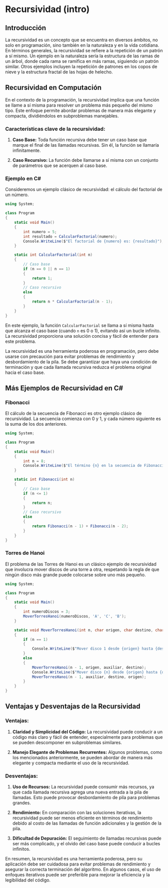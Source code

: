 # Recursividad (intro)

## Introducción

La recursividad es un concepto que se encuentra en diversos ámbitos, no solo en programación, sino también en la naturaleza y en la vida cotidiana. En términos generales, la recursividad se refiere a la repetición de un patrón a sí mismo. Un ejemplo en la naturaleza sería la estructura de las ramas de un árbol, donde cada rama se ramifica en más ramas, siguiendo un patrón similar. Otros ejemplos incluyen la repetición de patrones en los copos de nieve y la estructura fractal de las hojas de helecho.

## Recursividad en Computación

En el contexto de la programación, la recursividad implica que una función se llame a sí misma para resolver un problema más pequeño del mismo tipo. Este enfoque permite abordar problemas de manera más elegante y compacta, dividiéndolos en subproblemas manejables.

### Características clave de la recursividad:

1. **Caso Base:** Toda función recursiva debe tener un caso base que marque el final de las llamadas recursivas. Sin él, la función se llamaría infinitamente.

2. **Caso Recursivo:** La función debe llamarse a sí misma con un conjunto de parámetros que se acerquen al caso base.

### Ejemplo en C#

Consideremos un ejemplo clásico de recursividad: el cálculo del factorial de un número.

```csharp
using System;

class Program
{
    static void Main()
    {
        int numero = 5;
        int resultado = CalcularFactorial(numero);
        Console.WriteLine($"El factorial de {numero} es: {resultado}");
    }

    static int CalcularFactorial(int n)
    {
        // Caso base
        if (n == 0 || n == 1)
        {
            return 1;
        }
        // Caso recursivo
        else
        {
            return n * CalcularFactorial(n - 1);
        }
    }
}
```

En este ejemplo, la función `CalcularFactorial` se llama a sí misma hasta que alcanza el caso base (cuando `n` es 0 o 1), evitando así un bucle infinito. La recursividad proporciona una solución concisa y fácil de entender para este problema.

La recursividad es una herramienta poderosa en programación, pero debe usarse con precaución para evitar problemas de rendimiento y desbordamiento de la pila. Se debe garantizar que haya una condición de terminación y que cada llamada recursiva reduzca el problema original hacia el caso base.

## Más Ejemplos de Recursividad en C#

### Fibonacci

El cálculo de la secuencia de Fibonacci es otro ejemplo clásico de recursividad. La secuencia comienza con 0 y 1, y cada número siguiente es la suma de los dos anteriores.

```csharp
using System;

class Program
{
    static void Main()
    {
        int n = 8;
        Console.WriteLine($"El término {n} en la secuencia de Fibonacci es: {Fibonacci(n)}");
    }

    static int Fibonacci(int n)
    {
        // Caso base
        if (n <= 1)
        {
            return n;
        }
        // Caso recursivo
        else
        {
            return Fibonacci(n - 1) + Fibonacci(n - 2);
        }
    }
}
```

### Torres de Hanoi

El problema de las Torres de Hanoi es un clásico ejemplo de recursividad que involucra mover discos de una torre a otra, respetando la regla de que ningún disco más grande puede colocarse sobre uno más pequeño.

```csharp
using System;

class Program
{
    static void Main()
    {
        int numeroDiscos = 3;
        MoverTorresHanoi(numeroDiscos, 'A', 'C', 'B');
    }

    static void MoverTorresHanoi(int n, char origen, char destino, char auxiliar)
    {
        if (n == 1)
        {
            Console.WriteLine($"Mover disco 1 desde {origen} hasta {destino}");
        }
        else
        {
            MoverTorresHanoi(n - 1, origen, auxiliar, destino);
            Console.WriteLine($"Mover disco {n} desde {origen} hasta {destino}");
            MoverTorresHanoi(n - 1, auxiliar, destino, origen);
        }
    }
}
```

## Ventajas y Desventajas de la Recursividad

### Ventajas:

1. **Claridad y Simplicidad del Código:** La recursividad puede conducir a un código más claro y fácil de entender, especialmente para problemas que se pueden descomponer en subproblemas similares.
  
2. **Manejo Elegante de Problemas Recurrentes:** Algunos problemas, como los mencionados anteriormente, se pueden abordar de manera más elegante y compacta mediante el uso de la recursividad.

### Desventajas:

1. **Uso de Recursos:** La recursividad puede consumir más recursos, ya que cada llamada recursiva agrega una nueva entrada a la pila de llamadas. Esto puede provocar desbordamiento de pila para problemas grandes.

2. **Rendimiento:** En comparación con las soluciones iterativas, la recursividad puede ser menos eficiente en términos de rendimiento debido al costo de las llamadas de función adicionales y la gestión de la pila.

3. **Dificultad de Depuración:** El seguimiento de llamadas recursivas puede ser más complicado, y el olvido del caso base puede conducir a bucles infinitos.

En resumen, la recursividad es una herramienta poderosa, pero su aplicación debe ser cuidadosa para evitar problemas de rendimiento y asegurar la correcta terminación del algoritmo. En algunos casos, el uso de enfoques iterativos puede ser preferible para mejorar la eficiencia y la legibilidad del código.